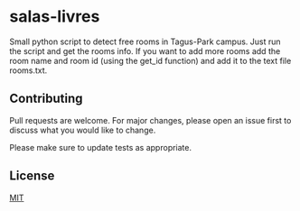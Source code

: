 # salas-livres
Small python script to detect free rooms in Tagus-Park campus. Just run the script and get the rooms info. If you want to add more rooms add the room name and room id (using the get_id function) and add it to the text file rooms.txt.

## Contributing
Pull requests are welcome. For major changes, please open an issue first to discuss what you would like to change.

Please make sure to update tests as appropriate.

## License
[MIT](https://choosealicense.com/licenses/mit/)
